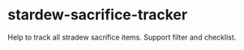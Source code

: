 # stardew-sacrifice-tracker
Help to track all stradew sacrifice items. Support filter and checklist.
